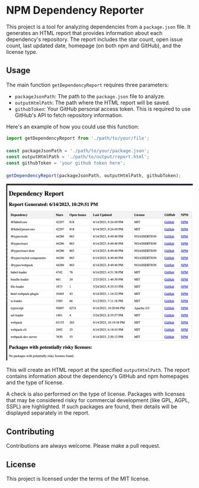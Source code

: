 # NPM Dependency Reporter

This project is a tool for analyzing dependencies from a `package.json` file. It generates an HTML report that provides information about each dependency's repository. The report includes the star count, open issue count, last updated date, homepage (on both npm and GitHub), and the license type.

## Usage

The main function `getDependencyReport` requires three parameters:

- `packageJsonPath`: The path to the `package.json` file to analyze.
- `outputHtmlPath`: The path where the HTML report will be saved.
- `githubToken`: Your GitHub personal access token. This is required to use GitHub's API to fetch repository information.

Here's an example of how you could use this function:

```javascript
import getDependencyReport from './path/to/your/file';

const packageJsonPath = './path/to/your/package.json';
const outputHtmlPath = './path/to/output/report.html';
const githubToken = 'your github token here';

getDependencyReport(packageJsonPath, outputHtmlPath, githubToken);
```

![example](img/example.jpg "example")

This will create an HTML report at the specified `outputHtmlPath`. The report contains information about the dependency's GitHub and npm homepages and the type of license.

A check is also performed on the type of license. Packages with licenses that may be considered risky for commercial development (like GPL, AGPL, SSPL) are highlighted. If such packages are found, their details will be displayed separately in the report.

## Contributing

Contributions are always welcome. Please make a pull request.

## License

This project is licensed under the terms of the MIT license.

